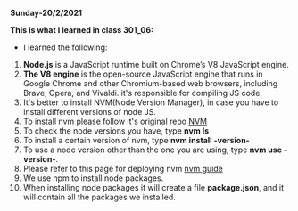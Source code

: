 **Sunday-20/2/2021**

**This is what I learned in class 301_06:**

* I learned the following:

1. **Node.js** is a JavaScript runtime built on Chrome’s V8 JavaScript engine.
2. **The V8 engine** is the open-source JavaScript engine that runs in Google Chrome and other Chromium-based web browsers, including Brave, Opera, and Vivaldi. it's responsible for compiling JS code.
3. It's better to install NVM(Node Version Manager), in case you have to install different versions of node JS.
4. To install nvm please follow it's original repo [NVM](https://github.com/nvm-sh/nvm#install--update-script)
5. To check the node versions you have, type **nvm ls**
6. To install a certain version of nvm, type **nvm install -version-** 
7. To use a node version other than the one you are using, type **nvm use -version-**.
8. Please refer to this page for deploying nvm [nvm guide](https://www.sitepoint.com/quick-tip-multiple-versions-node-nvm/)
9. We use npm to install node packages.
10. When installing node packages it will create a file **package.json**, and it will contain all the packages we installed.